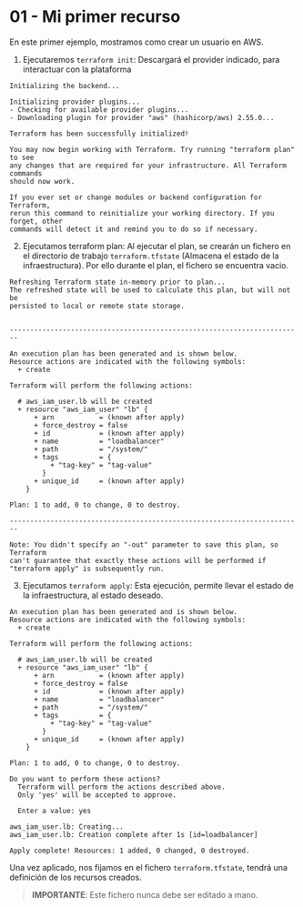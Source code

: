 # 01 - Mi primer recurso
En este primer ejemplo, mostramos como crear un usuario en AWS.

1. Ejecutaremos `terraform init`:
Descargará el provider indicado, para interactuar con la plataforma

```
Initializing the backend...

Initializing provider plugins...
- Checking for available provider plugins...
- Downloading plugin for provider "aws" (hashicorp/aws) 2.55.0...

Terraform has been successfully initialized!

You may now begin working with Terraform. Try running "terraform plan" to see
any changes that are required for your infrastructure. All Terraform commands
should now work.

If you ever set or change modules or backend configuration for Terraform,
rerun this command to reinitialize your working directory. If you forget, other
commands will detect it and remind you to do so if necessary.
```

2. Ejecutamos terraform plan:
Al ejecutar el plan, se crearán un fichero en el directorio de trabajo `terraform.tfstate` (Almacena el estado de la infraestructura).
Por ello durante el plan, el fichero se encuentra vacio.
```
Refreshing Terraform state in-memory prior to plan...
The refreshed state will be used to calculate this plan, but will not be
persisted to local or remote state storage.


------------------------------------------------------------------------

An execution plan has been generated and is shown below.
Resource actions are indicated with the following symbols:
  + create

Terraform will perform the following actions:

  # aws_iam_user.lb will be created
  + resource "aws_iam_user" "lb" {
      + arn           = (known after apply)
      + force_destroy = false
      + id            = (known after apply)
      + name          = "loadbalancer"
      + path          = "/system/"
      + tags          = {
          + "tag-key" = "tag-value"
        }
      + unique_id     = (known after apply)
    }

Plan: 1 to add, 0 to change, 0 to destroy.

------------------------------------------------------------------------

Note: You didn't specify an "-out" parameter to save this plan, so Terraform
can't guarantee that exactly these actions will be performed if
"terraform apply" is subsequently run.
```

3. Ejecutamos `terraform apply`:
Esta ejecución, permite llevar el estado de la infraestructura, al estado deseado.

```
An execution plan has been generated and is shown below.
Resource actions are indicated with the following symbols:
  + create

Terraform will perform the following actions:

  # aws_iam_user.lb will be created
  + resource "aws_iam_user" "lb" {
      + arn           = (known after apply)
      + force_destroy = false
      + id            = (known after apply)
      + name          = "loadbalancer"
      + path          = "/system/"
      + tags          = {
          + "tag-key" = "tag-value"
        }
      + unique_id     = (known after apply)
    }

Plan: 1 to add, 0 to change, 0 to destroy.

Do you want to perform these actions?
  Terraform will perform the actions described above.
  Only 'yes' will be accepted to approve.

  Enter a value: yes

aws_iam_user.lb: Creating...
aws_iam_user.lb: Creation complete after 1s [id=loadbalancer]

Apply complete! Resources: 1 added, 0 changed, 0 destroyed.
```

Una vez aplicado, nos fijamos en el fichero `terraform.tfstate`, tendrá una definición de los recursos creados.
> __IMPORTANTE__: Este fichero nunca debe ser editado a mano.

